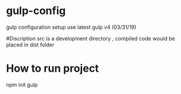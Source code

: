 # gulp-config

gulp configuration setup use latest gulp v4 (03/31/19)

#Discription
src is a development directory , compiled code would be placed in dist folder

# How to run project
npm init
gulp   
